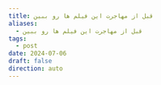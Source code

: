 ```yaml
---
title: قبل از مهاجرت این فیلم ها رو ببین
aliases:
  - قبل از مهاجرت این فیلم ها رو ببین
tags:
  - post
date: 2024-07-06
draft: false
direction: auto
---
```





